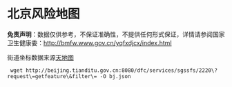 # 北京风险地图

**免责声明**：数据仅供参考，不保证准确性，不提供任何形式保证，详情请参阅国家卫生健康委：http://bmfw.www.gov.cn/yqfxdjcx/index.html

街道坐标数据来源[天地图](http://beijing.tianditu.gov.cn)

```
 wget http://beijing.tianditu.gov.cn:8080/dfc/services/sgssfs/2220\?request\=getfeature\&filter\= -O bj.json
```
